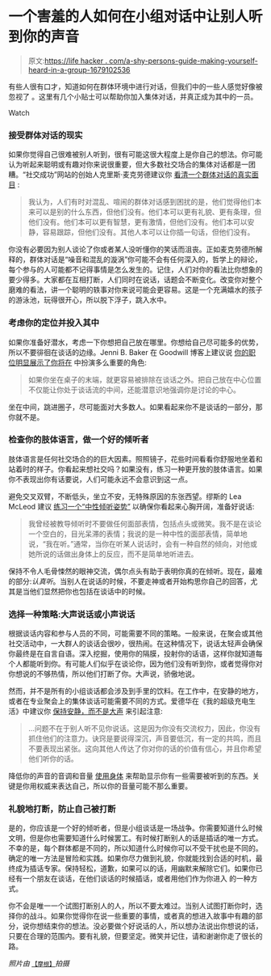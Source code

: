 # 一个害羞的人如何在小组对话中让别人听到你的声音

> 原文:[https://life hacker . com/a-shy-persons-guide-making-yourself-heard-in-a-group-1679102536](https://lifehacker.com/a-shy-persons-guide-to-making-yourself-heard-in-a-group-1679102536)

有些人很有口才，知道如何在群体环境中进行对话，但我们中的一些人感觉好像被忽视了 。这里有几个小贴士可以帮助你加入集体对话，并真正成为其中的一员。

Watch

### 接受群体对话的现实

如果你觉得自己很难被别人听到，很有可能这很大程度上是你自己的想法。你可能认为听起来聪明或有趣对你来说很重要，但大多数社交场合的集体对话都是一团糟。“社交成功”网站的创始人克里斯·麦克劳德建议你 [看清一个群体对话的真实面目](http://www.succeedsocially.com/groupconversations) :

> 我认为，人们有时对混乱、喧闹的群体对话感到困扰的是，他们觉得他们本来可以是别的什么东西，但他们没有。他们本可以更有礼貌、更有条理，但他们没有。他们本可以更有智慧，更有激情，但他们没有。他们本可以安静，容易跟踪，但他们没有。其他人本可以让你插一句话，但他们没有。

你没有必要因为别人谈论了你或者某人没听懂你的笑话而沮丧。正如麦克劳德所解释的，群体对话是“噪音和混乱的漩涡”你可能不会有任何深入的，哲学上的辩论，每个参与的人可能都不记得事情是怎么发生的。记住，人们对你的看法比你想象的要少得多。大家都在互相打断，人们同时在说话，话题会不断变化。改变你对整个磨难的看法，讲一个聪明的轶事对你来说可能会更容易。这是一个充满嬉水的孩子的游泳池，玩得很开心，所以脱下浮子，跳入水中。

### 考虑你的定位并投入其中

如果你准备好潜水，考虑一下你想把自己放在哪里。你想给自己尽可能多的优势，所以不要徘徊在谈话的边缘。Jenni B. Baker 在 Goodwill 博客上建议说 [你的职位明显展示了你将在](http://www.goodwill.org/blog/career-and-financial-advice/speak-up-five-tips-to-make-yourself-heard-in-meetings/) 中扮演多么重要的角色:

> 如果你坐在桌子的末端，就更容易被排除在谈话之外。把自己放在中心位置不仅能让你处于谈话流的中间，还能潜意识地强调你是讨论的中心。

坐在中间，跳进圈子，尽可能面对大多数人。如果看起来你不是谈话的一部分，那你就不是。

### 检查你的肢体语言，做一个好的倾听者

肢体语言是任何社交场合的的巨大因素。照照镜子，花些时间看看你舒服地坐着和站着时的样子。你看起来想社交吗？如果没有，练习一种更开放的肢体语言。如果你不表现出你有话要说，人们可能永远不会意识到这一点。

避免交叉双臂，不断低头，坐立不安，无特殊原因的东张西望。缪斯的 Lea McLeod 建议 [练习一个“中性倾听姿势”](https://www.themuse.com/advice/the-simple-skill-that-will-boost-your-influence-at-the-office) 以确保你看起来心胸开阔，准备好说话:

> 我曾经被教导倾听时不要做任何面部表情，包括点头或微笑。我不是在谈论一个空白的，目光呆滞的表情；我说的是一种中性的面部表情，简单地说，“我在听。”通常，当你在听某人说话时，会有一种自然的倾向，对他或她所说的话做出身体上的反应，而不是简单地听进去。

保持不令人毛骨悚然的眼神交流，偶尔点头有助于表明你真的在倾听。现在，最难的部分:*认真听*。当别人在说话的时候，不要走神或者开始构思你自己的回答，尤其是当他们显然把你也包括在谈话中的时候。

### 选择一种策略:大声说话或小声说话

根据谈话内容和参与人员的不同，可能需要不同的策略。一般来说，在聚会或其他社交活动中，一大群人的谈话会很吵，很热闹。在这种情况下，说话太轻声会确保你最终是在自言自语。深入挖掘，使用你的隔膜，投射你的话语，这样你就知道每个人都能听到你。有可能人们似乎在谈论你，因为他们没有听到你，或者觉得你对你想说的不够热情，所以他们打断了你。大声说，骄傲地说。

然而，并不是所有的小组谈话都会涉及到手里的饮料。在工作中，在安静的地方，或者在专业聚会上的集体谈话可能需要不同的方式。爱德华在《我的超级充电生活》中建议你 [保持安静，而不是大声](http://mysuperchargedlife.com/blog/how-to-speak-and-make-yourself-heard/) 来引起注意:

> ...问题不在于别人听不见你说话。这是因为你没有交流权力，因此，你没有抓住他们的注意力。诀窍是要说得深沉，声音要低沉，有一定的共鸣，而且不要表现出紧张。这向其他人传达了你对你的话的价值有信心，并且你希望他们听你的话。

降低你的声音的音调和音量 [使用身体](http://lifehacker.com/how-to-develop-your-charisma-and-become-more-likable-1673988208) 来帮助显示你有一些需要被听到的东西。关键是你用权威来表达自己，所以你的音量可能不那么重要。

### 礼貌地打断，防止自己被打断

是的，你应该是一个好的倾听者，但是小组谈话是一场战争。你需要知道什么时候文明，但是你也需要知道什么时候罢工。有时候打断别人的话是插话的唯一方式。不幸的是，每个群体都是不同的，所以知道什么时候你可以不受干扰也是不同的。确定的唯一方法是冒险和实践。如果你尽力做到礼貌，你就能找到合适的时机，最终成为插话专家。保持轻松，道歉，如果可以的话，用幽默来解除它们。如果你已经有一个朋友在谈话，在他们谈话的时候插话，或者用他们作为你进入 的一种方式。

你不会是唯一一个试图打断别人的人，所以不要太难过。当别人试图打断你时，选择你的战斗。如果你觉得你在说一些重要的事情，或者真的想进入故事中有趣的部分，说你想结束你的想法。没必要做个好说话的人，所以想办法说出你想说的话，只要在合理的范围内。要有礼貌，但要坚定。微笑并记住，请和谢谢你走了很长的路。

*照片由* [<small>【摩根】</small>](https://www.flickr.com/photos/meddygarnet/3382150135)*拍摄*